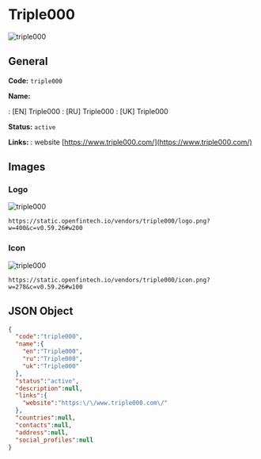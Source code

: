 
# Triple000 
![triple000](https://static.openfintech.io/vendors/triple000/logo.png?w=400&c=v0.59.26#w200)  

## General 
 
**Code:** `triple000` 
 
**Name:** 
 
:	[EN] Triple000 
:	[RU] Triple000 
:	[UK] Triple000 
 
**Status:** `active` 
 
**Links:** 
: website [https://www.triple000.com/](https://www.triple000.com/) 
 

## Images 

### Logo 
 
![triple000](https://static.openfintech.io/vendors/triple000/logo.png?w=400&c=v0.59.26#w200)  

```
https://static.openfintech.io/vendors/triple000/logo.png?w=400&c=v0.59.26#w200
```  

### Icon 
 
![triple000](https://static.openfintech.io/vendors/triple000/icon.png?w=278&c=v0.59.26#w100)  

```
https://static.openfintech.io/vendors/triple000/icon.png?w=278&c=v0.59.26#w100
```  

## JSON Object 

```json
{
  "code":"triple000",
  "name":{
    "en":"Triple000",
    "ru":"Triple000",
    "uk":"Triple000"
  },
  "status":"active",
  "description":null,
  "links":{
    "website":"https:\/\/www.triple000.com\/"
  },
  "countries":null,
  "contacts":null,
  "address":null,
  "social_profiles":null
}
```  
